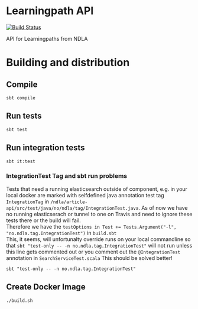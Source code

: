 # Learningpath API
 [![Build Status](https://travis-ci.org/NDLANO/learningpath-api.svg?branch=master)](https://travis-ci.org/NDLANO/learningpath-api)

API for Learningpaths from NDLA

# Building and distribution

## Compile
    sbt compile

## Run tests
    sbt test

## Run integration tests
    sbt it:test

### IntegrationTest Tag and sbt run problems
Tests that need a running elasticsearch outside of component, e.g. in your local docker are marked with selfdefined java
annotation test tag  ```IntegrationTag``` in ```/ndla/article-api/src/test/java/no/ndla/tag/IntegrationTest.java```. 
As of now we have no running elasticserach or tunnel to one on Travis and need to ignore these tests there or the build will fail.  
Therefore we have the
 ```testOptions in Test += Tests.Argument("-l", "no.ndla.tag.IntegrationTest")``` in ```build.sbt```  
This, it seems, will unfortunalty override runs on your local commandline so that ```sbt "test-only -- -n no.ndla.tag.IntegrationTest"```
 will not run unless this line gets commented out or you comment out the ```@IntegrationTest``` annotation in ```SearchServiceTest.scala```
 This should be solved better!

    sbt "test-only -- -n no.ndla.tag.IntegrationTest"


## Create Docker Image
    ./build.sh
